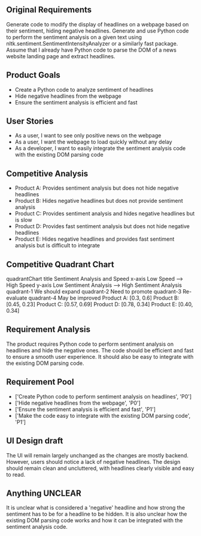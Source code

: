 ## Original Requirements

Generate code to modify the display of headlines on a webpage based on their sentiment, hiding negative headlines. Generate and use Python code to perform the sentiment analysis on a given text using nltk.sentiment.SentimentIntensityAnalyzer or a similarly fast package. Assume that I already have Python code to parse the DOM of a news website landing page and extract headlines.

## Product Goals

- Create a Python code to analyze sentiment of headlines
- Hide negative headlines from the webpage
- Ensure the sentiment analysis is efficient and fast

## User Stories

- As a user, I want to see only positive news on the webpage
- As a user, I want the webpage to load quickly without any delay
- As a developer, I want to easily integrate the sentiment analysis code with the existing DOM parsing code

## Competitive Analysis

- Product A: Provides sentiment analysis but does not hide negative headlines
- Product B: Hides negative headlines but does not provide sentiment analysis
- Product C: Provides sentiment analysis and hides negative headlines but is slow
- Product D: Provides fast sentiment analysis but does not hide negative headlines
- Product E: Hides negative headlines and provides fast sentiment analysis but is difficult to integrate

## Competitive Quadrant Chart

quadrantChart
    title Sentiment Analysis and Speed
    x-axis Low Speed --> High Speed
    y-axis Low Sentiment Analysis --> High Sentiment Analysis
    quadrant-1 We should expand
    quadrant-2 Need to promote
    quadrant-3 Re-evaluate
    quadrant-4 May be improved
    Product A: [0.3, 0.6]
    Product B: [0.45, 0.23]
    Product C: [0.57, 0.69]
    Product D: [0.78, 0.34]
    Product E: [0.40, 0.34]

## Requirement Analysis

The product requires Python code to perform sentiment analysis on headlines and hide the negative ones. The code should be efficient and fast to ensure a smooth user experience. It should also be easy to integrate with the existing DOM parsing code.

## Requirement Pool

- ['Create Python code to perform sentiment analysis on headlines', 'P0']
- ['Hide negative headlines from the webpage', 'P0']
- ['Ensure the sentiment analysis is efficient and fast', 'P1']
- ['Make the code easy to integrate with the existing DOM parsing code', 'P1']

## UI Design draft

The UI will remain largely unchanged as the changes are mostly backend. However, users should notice a lack of negative headlines. The design should remain clean and uncluttered, with headlines clearly visible and easy to read.

## Anything UNCLEAR

It is unclear what is considered a 'negative' headline and how strong the sentiment has to be for a headline to be hidden. It is also unclear how the existing DOM parsing code works and how it can be integrated with the sentiment analysis code.

